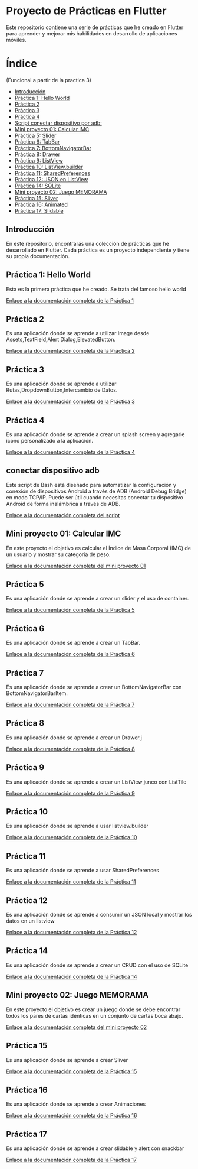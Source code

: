 # Proyecto de Prácticas en Flutter

Este repositorio contiene una serie de prácticas que he creado en Flutter para aprender y mejorar mis habilidades en desarrollo de aplicaciones móviles.
# Índice

(Funcional a partir de la practica 3)

- [Introducción](#introducción)
- [Práctica 1: Hello World](#práctica-1-hello-world)
- [Práctica 2 ](#práctica-2)
- [Práctica 3 ](#práctica-3)
- [Práctica 4 ](#práctica-4)
- [Script conectar dispositivo por adb: ](#conectar-dispositivo-adb)
- [Mini proyecto 01: Calcular IMC](#mini-proyecto-01-calcular-imc)
- [Práctica 5: Slider ](#práctica-5)
- [Práctica 6: TabBar ](#práctica-6)
- [Práctica 7: BottomNavigatorBar ](#práctica-7)
- [Práctica 8: Drawer ](#práctica-8)
- [Práctica 9: ListView ](#práctica-9)
- [Práctica 10: ListView.builder ](#práctica-10)
- [Práctica 11: SharedPreferences ](#práctica-11)
- [Práctica 12: JSON en ListView ](#práctica-12)
- [Práctica 14: SQLite ](#práctica-14)
- [Mini proyecto 02: Juego MEMORAMA ](#mini-proyecto-02-juego-memorama)
- [Práctica 15: Sliver](#práctica-15)
- [Práctica 16: Animated](#práctica-16)
- [Práctica 17: Slidable](#práctica-17)







## Introducción

En este repositorio, encontrarás una colección de prácticas que he desarrollado en Flutter. Cada práctica es un proyecto independiente y tiene su propia documentación.

## Práctica 1: Hello World

Esta es la primera práctica que he creado. Se trata del famoso hello world

[Enlace a la documentación completa de la Práctica 1]()

## Práctica 2

Es una aplicación donde se aprende a utilizar Image desde Assets,TextField,Alert Dialog,ElevatedButton.

[Enlace a la documentación completa de la Práctica 2]()

## Práctica 3

Es una aplicación donde se aprende a utilizar Rutas,DropdownButton,Intercambio de Datos.

[Enlace a la documentación completa de la Práctica 3](practica_03/README.md)

## Práctica 4

Es una aplicación donde se aprende a crear un splash screen y agregarle icono personalizado a la aplicación.

[Enlace a la documentación completa de la Práctica 4](practica_04/README.md)

## conectar dispositivo adb

Este script de Bash está diseñado para automatizar la configuración y conexión de dispositivos Android a través de ADB (Android Debug Bridge) en modo TCP/IP. Puede ser útil cuando necesitas conectar tu dispositivo Android de forma inalámbrica a través de ADB.

[Enlace a la documentación completa del script](scripts/mac/conectar_dispositivo_adb/README.md)

## Mini proyecto 01: Calcular IMC

En este proyecto el objetivo es calcular el Índice de Masa Corporal (IMC) de un usuario y mostrar su categoría de peso.

[Enlace a la documentación completa del mini proyecto 01](mini_proyecto_01/README.md)

## Práctica 5

Es una aplicación donde se aprende a crear un slider y el uso de container.

[Enlace a la documentación completa de la Práctica 5](practica_05/README.md)

## Práctica 6

Es una aplicación donde se aprende a crear un TabBar.

[Enlace a la documentación completa de la Práctica 6](practica_06/README.md)

## Práctica 7

Es una aplicación donde se aprende a crear un BottomNavigatorBar con BottomNavigatorBarItem.

[Enlace a la documentación completa de la Práctica 7](practica_07/README.md)

## Práctica 8

Es una aplicación donde se aprende a crear un Drawer.j

[Enlace a la documentación completa de la Práctica 8](practica_08/README.md)

## Práctica 9

Es una aplicación donde se aprende a crear un ListView junco con ListTile

[Enlace a la documentación completa de la Práctica 9](practica_09/README.md)

## Práctica 10

Es una aplicación donde se aprende a usar listview.builder

[Enlace a la documentación completa de la Práctica 10](practica_10/README.md)

## Práctica 11

Es una aplicación donde se aprende a usar SharedPreferences

[Enlace a la documentación completa de la Práctica 11](practica_11/README.md)

## Práctica 12

Es una aplicación donde se aprende a consumir un JSON local y mostrar los datos en un listview

[Enlace a la documentación completa de la Práctica 12](practica_12/README.md)

## Práctica 14

Es una aplicación donde se aprende a crear un CRUD
con el uso de SQLite

[Enlace a la documentación completa de la Práctica 14](practica_14/README.md)

## Mini proyecto 02: Juego MEMORAMA

En este proyecto el objetivo es crear un juego donde se debe encontrar todos los pares de cartas idénticas en un conjunto de cartas boca abajo.

[Enlace a la documentación completa del mini proyecto 02](mini_proyecto_02/README.md)

## Práctica 15

Es una aplicación donde se aprende a crear Sliver


[Enlace a la documentación completa de la Práctica 15](practica_15/README.md)

## Práctica 16

Es una aplicación donde se aprende a crear Animaciones


[Enlace a la documentación completa de la Práctica 16](practica_16/README.md)

## Práctica 17

Es una aplicación donde se aprende a crear slidable y alert con snackbar


[Enlace a la documentación completa de la Práctica 17](practica_17/README.md)


